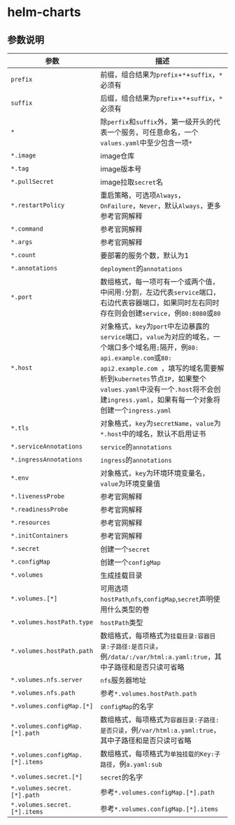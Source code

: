 # helm-charts

## 参数说明

| 参数                              | 描述                                       |
| ------------------------------- | ---------------------------------------- |
| `prefix`                        | 前缀，组合结果为`prefix`+`*`+`suffix`，`*`必须有     |
| `suffix`                        | 后缀，组合结果为`prefix`+`*`+`suffix`，`*`必须有     |
| `*`                             | 除`perfix`和`suffix`外，第一级开头的代表一个服务，可任意命名，一个`values.yaml`中至少包含一项`*` |
| `*.image`                       | image仓库                                  |
| `*.tag`                         | image版本号                                 |
| `*.pullSecret`                  | image拉取`secret`名                         |
| `*.restartPolicy`               | 重启策略，可选项`Always`，` OnFailure`，`Never`，默认`Always`，更多参考官网解释 |
| `*.command`                     | 参考官网解释                                   |
| `*.args`                        | 参考官网解释                                   |
| `*.count`                       | 要部署的服务个数，默认为1                            |
| `*.annotations`                 | `deployment`的`annotations`               |
| `*.port`                        | 数组格式，每一项可有一个或两个值，中间用`:`分割，左边代表`service`端口，右边代表容器端口，如果同时左右同时存在则会创建`service`，例`80:8080`或`80` |
| `*.host`                        | 对象格式，`key`为`port`中左边暴露的`service`端口，`value`为对应的域名，一个端口多个域名用`;`隔开，例`80: api.example.com`或`80: api2.example.com `，填写的域名需要解析到`kubernetes`节点`IP`，如果整个`values.yaml`中没有一个`.host`将不会创建`ingress.yaml`，如果有每一个对象将创建一个`ingress.yaml` |
| `*.tls`                         | 对象格式，`key`为`secretName`，`value`为`*.host`中的域名，默认不启用证书 |
| `*.serviceAnnotations`          | `service`的`annotations`                  |
| `*.ingressAnnotations`          | `ingress`的`annotations`                  |
| `*.env`                         | 对象格式，`key`为环境环境变量名，`value`为环境变量值         |
| `*.livenessProbe`               | 参考官网解释                                   |
| `*.readinessProbe`              | 参考官网解释                                   |
| `*.resources`                   | 参考官网解释                                   |
| `*.initContainers`              | 参考官网解释                                   |
| `*.secret`                      | 创建一个`secret`                             |
| `*.configMap`                   | 创建一个`configMap`                          |
| `*.volumes`                     | 生成挂载目录                                   |
| `*.volumes.[*]`                 | 可用选项`hostPath`,`nfs`,`configMap`,`secret`声明使用什么类型的卷 |
| `*.volumes.hostPath.type`       | `hostPath`类型                             |
| `*.volumes.hostPath.path`       | 数组格式，每项格式为`挂载目录:容器目录:子路径:是否只读`，例`/data/:/var/html:a.yaml:true`，其中子路径和是否只读可省略 |
| `*.volumes.nfs.server`          | `nfs`服务器地址                               |
| `*.volumes.nfs.path`            | 参考`*.volumes.hostPath.path`              |
| `*.volumes.configMap.[*]`       | `configMap`的名字                           |
| `*.volumes.configMap.[*].path`  | 数组格式，每项格式为`容器目录:子路径:是否只读`，例`/var/html:a.yaml:true`，其中子路径和是否只读可省略 |
| `*.volumes.configMap.[*].items` | 数组格式，每项格式为`单独挂载的Key:子路径`，例`a.yaml:sub`   |
| `*.volumes.secret.[*]`          | `secret`的名字                              |
| `*.volumes.secret.[*].path`     | 参考`*.volumes.configMap.[*].path`         |
| `*.volumes.secret.[*].items`    | 参考`*.volumes.configMap.[*].items`        |

